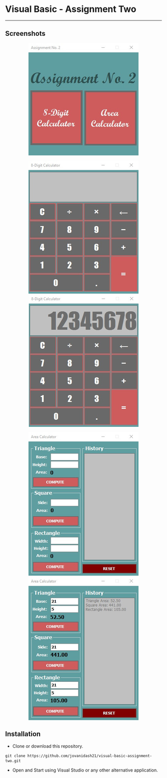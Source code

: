 # Visual Basic - Assignment Two
---

## Screenshots
<p align="center"> 
	<img src="https://raw.githubusercontent.com/jovanidash21/visual-basic-assignment-two/master/Screenshots/1.jpg">
</p>
<p align="center"> 
	<img src="https://raw.githubusercontent.com/jovanidash21/visual-basic-assignment-two/master/Screenshots/2.jpg">
	<img src="https://raw.githubusercontent.com/jovanidash21/visual-basic-assignment-two/master/Screenshots/3.jpg">
</p>
<p align="center"> 
	<img src="https://raw.githubusercontent.com/jovanidash21/visual-basic-assignment-two/master/Screenshots/4.jpg">
	<img src="https://raw.githubusercontent.com/jovanidash21/visual-basic-assignment-two/master/Screenshots/5.jpg">
</p>

## Installation
* Clone or download this repository.
```
git clone https://github.com/jovanidash21/visual-basic-assignment-two.git
```
* Open and Start using Visual Studio or any other alternative application.